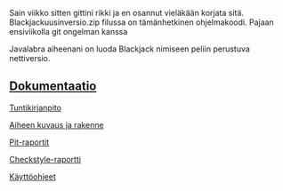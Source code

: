 Sain viikko sitten gittini rikki ja en osannut vieläkään korjata sitä. Blackjackuusinversio.zip filussa on tämänhetkinen ohjelmakoodi. Pajaan ensiviikolla git ongelman kanssa

Javalabra aiheenani on luoda Blackjack nimiseen peliin perustuva nettiversio.



[Dokumentaatio](dokumentaatio)
------------------------------

[Tuntikirjanpito](dokumentaatio/Tuntikirjanpito.md)

[Aiheen kuvaus ja rakenne](dokumentaatio/aiheenKuvausJaRakenne.md)

[Pit-raportit](https://htmlpreview.github.io/?https://github.com/jonnej/blackjack/blob/master/dokumentaatio/pit/201703021652/index.html)

[Checkstyle-raportti](https://htmlpreview.github.io/?https://github.com/jonnej/blackjack/blob/master/dokumentaatio/checkstyle.html)

[Käyttöohjeet](dokumentaatio/käyttöohjeet.md)
